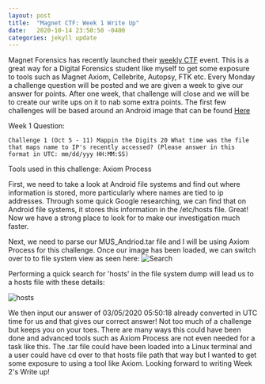 ```yaml
---
layout: post
title:  "Magnet CTF: Week 1 Write Up"
date:   2020-10-14 23:50:50 -0400
categories: jekyll update
---
```

Magnet Forensics has recently launched their [weekly CTF](https://www.magnetforensics.com/blog/magnet-weekly-ctf-challenge/) event. This is a great way for a Digital Forensics student like myself to get some exposure to tools such as Magnet Axiom, Cellebrite, Autopsy, FTK etc. Every Monday a challenge question will be posted and we are given a week to give our answer for points. After one week, that challenge will close and we will be to create our write ups on it to nab some extra points. The first few challenges will be based around an Android image that can be found [Here](https://drive.google.com/file/d/1tVTppe4-3Hykug7NrOJrBJT4OXuNOiDO/view?usp=sharing)

Week 1 Question:

`Challenge 1 (Oct 5 - 11) Mappin the Digits 20
What time was the file that maps name to IP's recently accessed?
(Please answer in this format in UTC: mm/dd/yyy HH:MM:SS)`

Tools used in this challenge: Axiom Process

First, we need to take a look at Android file systems and find out where information is stored, more particularly where names are tied to ip addresses. Through some quick Google researching, we can find that on Android file systems, it stores this information in the /etc/hosts file. Great! Now we have a strong place to look for to make our investigation much faster.

Next, we need to parse our MUS_Andriod.tar file and I will be using Axiom Process for this challenge. Once our image has been loaded, we can switch over to to file system view as seen here: 
![Search](https://neontacos.github.io/DFIR/Assets/Snip1.JPG)


Performing a quick search for 'hosts' in the file system dump will lead us to a hosts file with these details:

![hosts](https://neontacos.github.io/DFIR/Assets/snip2.jpg)

We then input our answer of 03/05/2020 05:50:18 already converted in UTC time for us and that gives our correct answer! Not too much of a challenge but keeps you on your toes.
There are many ways this could have been done and advanced tools such as Axiom Process are not even needed for a task like this. The .tar file could have been loaded into a Linux terminal and a user could have cd over to that hosts file path that way but I wanted to get some exposure to using a tool like Axiom. Looking forward to writing Week 2's Write up!





